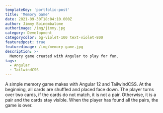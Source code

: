 ```yaml
---
templateKey: 'portfolio-post'
title: 'Memory Game'
date: 2021-09-30T18:04:10.000Z
author: Jimmy Boinembalome
authorimage: /img/jimmy.jpg
category: Development
categorycolor: bg-violet-100 text-violet-800
featuredpost: true
featuredimage: /img/memory-game.jpg
description: >-
  Memory game created with Angular to play for fun.
tags:
  - Angular
  - TailwindCSS
---
```


A simple memory game makes with Angular 12 and TailwindCSS. At the beginning, all cards are shuffled and placed face down. The player turns over two cards, if the cards do not match, it is not a pair. Otherwise, it is a pair and the cards stay visible. When the player has found all the pairs, the game is over.